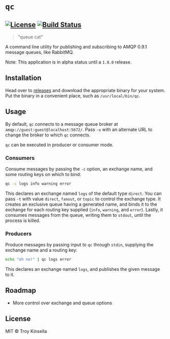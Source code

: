 # `qc`

[![License](https://img.shields.io/github/license/troykinsella/qc.svg)](https://github.com/troykinsella/qc/blob/master/LICENSE)
[![Build Status](https://travis-ci.org/troykinsella/qc.svg?branch=master)](https://travis-ci.org/troykinsella/qc)
---
> "queue cat"

A command line utility for publishing and subscribing to 
AMQP 0.9.1 message queues, like RabbitMQ.

Note: This application is in alpha status until a `1.0.0` release.

## Installation

Head over to [releases](https://github.com/troykinsella/qc/releases) and download the appropriate binary for your system.
Put the binary in a convenient place, such as `/usr/local/bin/qc`.

## Usage

By default, `qc` connects to a message queue broker at
`amqp://guest:guest@localhost:5672/`. Pass `-u` with 
an alternate URL to change the broker to which `qc` connects.

`qc` can be executed in producer or consumer mode.

### Consumers

Consume messages by passing the `-c` option, 
an exchange name, and some routing keys on which to bind:

```bash
qc -c logs info warning error
```

This declares an exchange named `logs` of the default
type `direct`. You can pass `-t` with value `direct`, 
`fanout`, or `topic` to control the exchange type. It creates 
an exclusive queue having a generated name, and binds it to 
the exchange for each routing key supplied 
(`info`, `warning`, and `error`). Lastly, it consumes
messages from the queue, writing them to `stdout`, until the
process is killed.

### Producers

Produce messages by passing input to `qc` through `stdin`,
supplying the exchange name and a routing key:

```bash
echo "oh no!" | qc logs error
```

This declares an exchange named `logs`, and publishes the
given message to it.

## Roadmap

* More control over exchange and queue options

## License

MIT © Troy Kinsella
